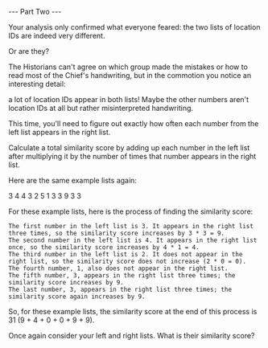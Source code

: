 --- Part Two ---

Your analysis only confirmed what everyone feared: the two lists of location IDs are indeed very different.

Or are they?

The Historians can't agree on which group made the mistakes or how to read most of the Chief's handwriting, but in the commotion you notice an interesting detail:

a lot of location IDs appear in both lists! Maybe the other numbers aren't location IDs at all but rather misinterpreted handwriting.

This time, you'll need to figure out exactly how often each number from the left list appears in the right list.

Calculate a total similarity score by adding up each number in the left list after multiplying it by the number of times that number appears in the right list.

Here are the same example lists again:

3   4
4   3
2   5
1   3
3   9
3   3

For these example lists, here is the process of finding the similarity score:

    The first number in the left list is 3. It appears in the right list three times, so the similarity score increases by 3 * 3 = 9.
    The second number in the left list is 4. It appears in the right list once, so the similarity score increases by 4 * 1 = 4.
    The third number in the left list is 2. It does not appear in the right list, so the similarity score does not increase (2 * 0 = 0).
    The fourth number, 1, also does not appear in the right list.
    The fifth number, 3, appears in the right list three times; the similarity score increases by 9.
    The last number, 3, appears in the right list three times; the similarity score again increases by 9.

So, for these example lists, the similarity score at the end of this process is 31 (9 + 4 + 0 + 0 + 9 + 9).

Once again consider your left and right lists. What is their similarity score?